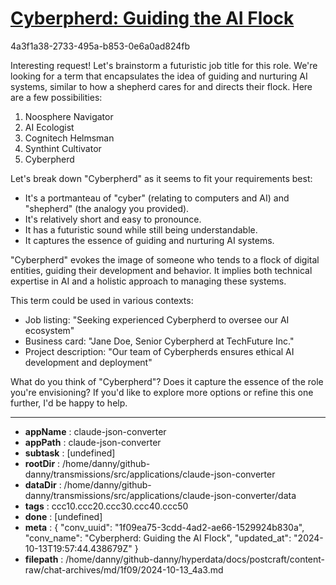 # [Cyberpherd: Guiding the AI Flock](https://claude.ai/chat/1f09ea75-3cdd-4ad2-ae66-1529924b830a)

4a3f1a38-2733-495a-b853-0e6a0ad824fb

 Interesting request! Let's brainstorm a futuristic job title for this role. We're looking for a term that encapsulates the idea of guiding and nurturing AI systems, similar to how a shepherd cares for and directs their flock. Here are a few possibilities:

1. Noosphere Navigator
2. AI Ecologist
3. Cognitech Helmsman
4. Synthint Cultivator
5. Cyberpherd

Let's break down "Cyberpherd" as it seems to fit your requirements best:

- It's a portmanteau of "cyber" (relating to computers and AI) and "shepherd" (the analogy you provided).
- It's relatively short and easy to pronounce.
- It has a futuristic sound while still being understandable.
- It captures the essence of guiding and nurturing AI systems.

"Cyberpherd" evokes the image of someone who tends to a flock of digital entities, guiding their development and behavior. It implies both technical expertise in AI and a holistic approach to managing these systems.

This term could be used in various contexts:

- Job listing: "Seeking experienced Cyberpherd to oversee our AI ecosystem"
- Business card: "Jane Doe, Senior Cyberpherd at TechFuture Inc."
- Project description: "Our team of Cyberpherds ensures ethical AI development and deployment"

What do you think of "Cyberpherd"? Does it capture the essence of the role you're envisioning? If you'd like to explore more options or refine this one further, I'd be happy to help.

---

* **appName** : claude-json-converter
* **appPath** : claude-json-converter
* **subtask** : [undefined]
* **rootDir** : /home/danny/github-danny/transmissions/src/applications/claude-json-converter
* **dataDir** : /home/danny/github-danny/transmissions/src/applications/claude-json-converter/data
* **tags** : ccc10.ccc20.ccc30.ccc40.ccc50
* **done** : [undefined]
* **meta** : {
  "conv_uuid": "1f09ea75-3cdd-4ad2-ae66-1529924b830a",
  "conv_name": "Cyberpherd: Guiding the AI Flock",
  "updated_at": "2024-10-13T19:57:44.438679Z"
}
* **filepath** : /home/danny/github-danny/hyperdata/docs/postcraft/content-raw/chat-archives/md/1f09/2024-10-13_4a3.md